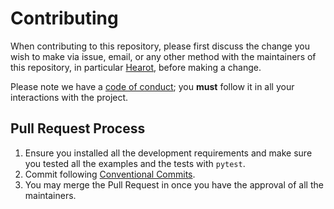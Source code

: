# Contributing

When contributing to this repository, please first discuss the change you wish to make via issue,
email, or any other method with the maintainers of this repository, in particular [Hearot](https://github.com/hearot), before making a change.

Please note we have a [code of conduct](./CODE_OF_CONDUCT.md); you **must** follow it in all your interactions with the project.

## Pull Request Process

1. Ensure you installed all the development requirements and make sure you tested all the examples and the tests with `pytest`.
2. Commit following [Conventional Commits](https://www.conventionalcommits.org).
3. You may merge the Pull Request in once you have the approval of all the maintainers.
